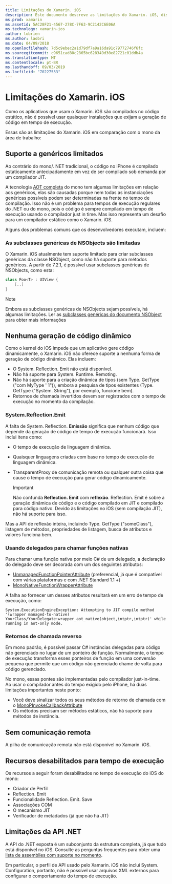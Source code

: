 ```yaml
---
title: Limitações do Xamarin. iOS
description: Este documento descreve as limitações do Xamarin. iOS, discutindo genéricos, subclasses genéricas de NSObjects, P/Invokes em objetos genéricos e muito mais.
ms.prod: xamarin
ms.assetid: 5AC28F21-4567-278C-7F63-9C2142C6E06A
ms.technology: xamarin-ios
author: lobrien
ms.author: laobri
ms.date: 04/09/2018
ms.openlocfilehash: 7d5c9ebec2a1d79df7a9a16da91c79772746f6fc
ms.sourcegitcommit: c9651cad80c2865bc628349d30e82721c01ddb4a
ms.translationtype: MT
ms.contentlocale: pt-BR
ms.lasthandoff: 09/03/2019
ms.locfileid: "70227533"
---
```

# <a name="limitations-of-xamarinios"></a>Limitações do Xamarin. iOS

Como os aplicativos que usam o Xamarin. iOS são compilados no código estático, não é possível usar quaisquer instalações que exijam a geração de código em tempo de execução.

Essas são as limitações do Xamarin. iOS em comparação com o mono da área de trabalho:

 <a name="Limited_Generics_Support" />


## <a name="limited-generics-support"></a>Suporte a genéricos limitados

Ao contrário do mono/. NET tradicional, o código no iPhone é compilado estaticamente antecipadamente em vez de ser compilado sob demanda por um compilador JIT.

A tecnologia [AOT completa](https://www.mono-project.com/docs/advanced/aot/#full-aot) do mono tem algumas limitações em relação aos genéricos, elas são causadas porque nem todas as instanciações genéricas possíveis podem ser determinadas na frente no tempo de compilação. Isso não é um problema para tempos de execução regulares do .NET ou do mono, pois o código é sempre compilado em tempo de execução usando o compilador just in time. Mas isso representa um desafio para um compilador estático como o Xamarin. iOS.

Alguns dos problemas comuns que os desenvolvedores executam, incluem:

 <a name="Generic_Subclasses_of_NSObjects_are_limited" />


### <a name="generic-subclasses-of-nsobjects-are-limited"></a>As subclasses genéricas de NSObjects são limitadas

O Xamarin. iOS atualmente tem suporte limitado para criar subclasses genéricas da classe NSObject, como não há suporte para métodos genéricos. A partir de 7.2.1, é possível usar subclasses genéricas de NSObjects, como esta:

```csharp
class Foo<T> : UIView {
    [..]
}
```

> [!NOTE]
> Embora as subclasses genéricas de NSObjects sejam possíveis, há algumas limitações. Ler as [subclasses genéricas do documento NSObject](~/ios/internals/api-design/nsobject-generics.md) para obter mais informações


 <a name="No_Dynamic_Code_Generation" />


## <a name="no-dynamic-code-generation"></a>Nenhuma geração de código dinâmico

Como o kernel do iOS impede que um aplicativo gere código dinamicamente, o Xamarin. iOS não oferece suporte a nenhuma forma de geração de código dinâmico. Elas incluem:

- O System. Reflection. Emit não está disponível.
- Não há suporte para System. Runtime. Remoting.
- Não há suporte para a criação dinâmica de tipos (sem Type. GetType ("com MyType ' 1")), embora a pesquisa de tipos existentes (Type. GetType ("System. String"), por exemplo, funcione bem).
- Retornos de chamada invertidos devem ser registrados com o tempo de execução no momento da compilação.



 <a name="System.Reflection.Emit" />


### <a name="systemreflectionemit"></a>System.Reflection.Emit

A falta de System. Reflection. **Emissão** significa que nenhum código que depende da geração de código de tempo de execução funcionará. Isso inclui itens como:

- O tempo de execução de linguagem dinâmica.
- Quaisquer linguagens criadas com base no tempo de execução de linguagem dinâmica.
- TransparentProxy de comunicação remota ou qualquer outra coisa que cause o tempo de execução para gerar código dinamicamente.


  > [!IMPORTANT]
  > Não confunda **Reflection. Emit** com **reflexão**. Reflection. Emit é sobre a geração dinâmica de código e o código compilado em JIT e compilado para código nativo. Devido às limitações no iOS (sem compilação JIT), não há suporte para isso.

Mas a API de reflexão inteira, incluindo Type. GetType ("someClass"), listagem de métodos, propriedades de listagem, busca de atributos e valores funciona bem.

### <a name="using-delegates-to-call-native-functions"></a>Usando delegados para chamar funções nativas

Para chamar uma função nativa por meio C# de um delegado, a declaração do delegado deve ser decorada com um dos seguintes atributos:

- [UnmanagedFunctionPointerAttribute](xref:System.Runtime.InteropServices.UnmanagedFunctionPointerAttribute) (preferencial, já que é compatível com várias plataformas e com .NET Standard 1.1 +)
- [MonoNativeFunctionWrapperAttribute](xref:ObjCRuntime.MonoNativeFunctionWrapperAttribute)

A falha ao fornecer um desses atributos resultará em um erro de tempo de execução, como:

```
System.ExecutionEngineException: Attempting to JIT compile method '(wrapper managed-to-native) YourClass/YourDelegate:wrapper_aot_native(object,intptr,intptr)' while running in aot-only mode.
```

 <a name="Reverse_Callbacks" />


### <a name="reverse-callbacks"></a>Retornos de chamada reverso

Em mono padrão, é possível passar C# instâncias delegadas para código não gerenciado no lugar de um ponteiro de função. Normalmente, o tempo de execução transforma esses ponteiros de função em uma conversão pequena que permite que um código não gerenciado chame de volta para código gerenciado.

No mono, essas pontes são implementadas pelo compilador just-in-time. Ao usar o compilador antes do tempo exigido pelo iPhone, há duas limitações importantes neste ponto:

- Você deve sinalizar todos os seus métodos de retorno de chamada com o [MonoPInvokeCallbackAttribute](xref:ObjCRuntime.MonoPInvokeCallbackAttribute)
- Os métodos precisam ser métodos estáticos, não há suporte para métodos de instância.

<a name="No_Remoting" />

## <a name="no-remoting"></a>Sem comunicação remota

A pilha de comunicação remota não está disponível no Xamarin. iOS.


 <a name="Runtime_Disabled_Features" />


## <a name="runtime-disabled-features"></a>Recursos desabilitados para tempo de execução

Os recursos a seguir foram desabilitados no tempo de execução do iOS do mono:

- Criador de Perfil
- Reflection. Emit
- Funcionalidade Reflection. Emit. Save
- Associações COM
- O mecanismo JIT
- Verificador de metadados (já que não há JIT)


 <a name=".NET_API_Limitations" />


## <a name="net-api-limitations"></a>Limitações da API .NET

A API do .NET exposta é um subconjunto da estrutura completa, já que tudo está disponível no iOS. Consulte as perguntas frequentes para obter uma [lista de assemblies com suporte no momento](~/cross-platform/internals/available-assemblies.md).



Em particular, o perfil de API usado pelo Xamarin. iOS não inclui System. Configuration, portanto, não é possível usar arquivos XML externos para configurar o comportamento do tempo de execução.

